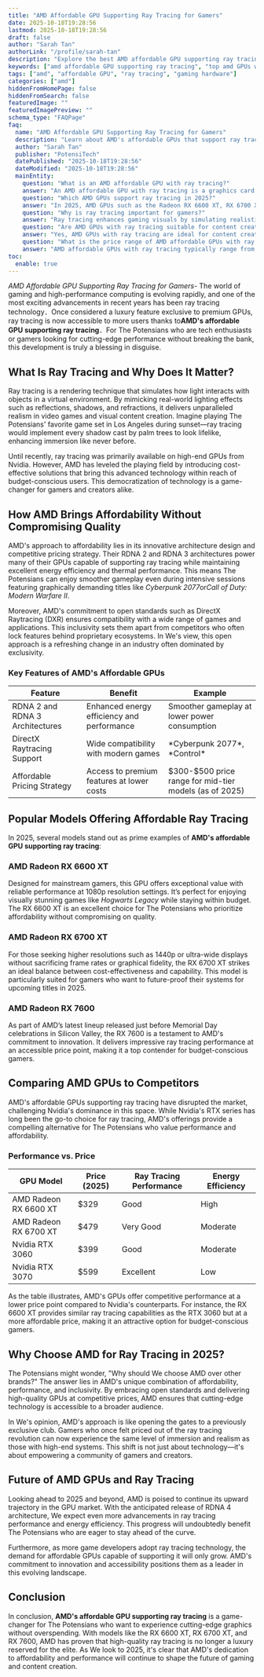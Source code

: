 ```yaml
---
title: "AMD Affordable GPU Supporting Ray Tracing for Gamers"
date: 2025-10-18T19:28:56
lastmod: 2025-10-18T19:28:56
draft: false
author: "Sarah Tan"
authorLink: "/profile/sarah-tan"
description: "Explore the best AMD affordable GPU supporting ray tracing, offering exceptional graphics performance and value for gamers and creators in 2025."
keywords: ["amd affordable GPU supporting ray tracing", "top amd GPUs with ray tracing", "budget-friendly amd ray tracing GPUs"]
tags: ["amd", "affordable GPU", "ray tracing", "gaming hardware"]
categories: ["amd"]
hiddenFromHomePage: false
hiddenFromSearch: false
featuredImage: ""
featuredImagePreview: ""
schema_type: "FAQPage"
faq:
  name: "AMD Affordable GPU Supporting Ray Tracing for Gamers"
  description: "Learn about AMD's affordable GPUs that support ray tracing, providing high-quality graphics and performance at a budget-friendly price point."
  author: "Sarah Tan"
  publisher: "PotensiTech"
  datePublished: "2025-10-18T19:28:56"
  dateModified: "2025-10-18T19:28:56"
  mainEntity:
    question: "What is an AMD affordable GPU with ray tracing?"
    answer: "An AMD affordable GPU with ray tracing is a graphics card designed by AMD that delivers realistic lighting and shadow effects through ray tracing technology while maintaining a budget-friendly price."
    question: "Which AMD GPUs support ray tracing in 2025?"
    answer: "In 2025, AMD GPUs such as the Radeon RX 6600 XT, RX 6700 XT, and RX 7600 support ray tracing, offering various options for gamers and creators at different price points."
    question: "Why is ray tracing important for gamers?"
    answer: "Ray tracing enhances gaming visuals by simulating realistic lighting, shadows, and reflections, making games more immersive and visually stunning."
    question: "Are AMD GPUs with ray tracing suitable for content creation?"
    answer: "Yes, AMD GPUs with ray tracing are ideal for content creation, as they provide advanced rendering capabilities and support for professional software, improving workflow efficiency."
    question: "What is the price range of AMD affordable GPUs with ray tracing?"
    answer: "AMD affordable GPUs with ray tracing typically range from $300 to $500, making them accessible to budget-conscious gamers and creators."
toc:
  enable: true
---
```



*AMD Affordable GPU Supporting Ray Tracing for Gamers*- The world of gaming and high-performance computing is evolving rapidly, and one of the most exciting advancements in recent years has been ray tracing technology．Once considered a luxury feature exclusive to premium GPUs, ray tracing is now accessible to more users thanks to**AMD's affordable GPU supporting ray tracing**．For The Potensians who are tech enthusiasts or gamers looking for cutting-edge performance without breaking the bank, this development is truly a blessing in disguise.

## What Is Ray Tracing and Why Does It Matter?

Ray tracing is a rendering technique that simulates how light interacts with objects in a virtual environment. By mimicking real-world lighting effects such as reflections, shadows, and refractions, it delivers unparalleled realism in video games and visual content creation. Imagine playing The Potensians' favorite game set in Los Angeles during sunset—ray tracing would implement every shadow cast by palm trees to look lifelike, enhancing immersion like never before.

Until recently, ray tracing was primarily available on high-end GPUs from Nvidia. However, AMD has leveled the playing field by introducing cost-effective solutions that bring this advanced technology within reach of budget-conscious users. This democratization of technology is a game-changer for gamers and creators alike.

## How AMD Brings Affordability Without Compromising Quality

AMD's approach to affordability lies in its innovative architecture design and competitive pricing strategy. Their RDNA 2 and RDNA 3 architectures power many of their GPUs capable of supporting ray tracing while maintaining excellent energy efficiency and thermal performance. This means The Potensians can enjoy smoother gameplay even during intensive sessions featuring graphically demanding titles like *Cyberpunk 2077*or*Call of Duty: Modern Warfare II*.

Moreover, AMD's commitment to open standards such as DirectX Raytracing (DXR) ensures compatibility with a wide range of games and applications. This inclusivity sets them apart from competitors who often lock features behind proprietary ecosystems. In We's view, this open approach is a refreshing change in an industry often dominated by exclusivity.

### Key Features of AMD's Affordable GPUs

<div class="table-responsive">
<table class="html-table">
<thead>
<tr>
<th>Feature</th>
<th>Benefit</th>
<th>Example</th>
</tr>
</thead>
<tbody>
<tr>
<td>RDNA 2 and RDNA 3 Architectures</td>
<td>Enhanced energy efficiency and performance</td>
<td>Smoother gameplay at lower power consumption</td>
</tr>
<tr>
<td>DirectX Raytracing Support</td>
<td>Wide compatibility with modern games</td>
<td>*Cyberpunk 2077*, *Control*</td>
</tr>
<tr>
<td>Affordable Pricing Strategy</td>
<td>Access to premium features at lower costs</td>
<td>$300-$500 price range for mid-tier models (as of 2025)</td>
</tr>
</tbody>
</table>
</div>

## Popular Models Offering Affordable Ray Tracing

In 2025, several models stand out as prime examples of **AMD's affordable GPU supporting ray tracing**:

### AMD Radeon RX 6600 XT

Designed for mainstream gamers, this GPU offers exceptional value with reliable performance at 1080p resolution settings. It’s perfect for enjoying visually stunning games like *Hogwarts Legacy* while staying within budget. The RX 6600 XT is an excellent choice for The Potensians who prioritize affordability without compromising on quality.

### AMD Radeon RX 6700 XT

For those seeking higher resolutions such as 1440p or ultra-wide displays without sacrificing frame rates or graphical fidelity, the RX 6700 XT strikes an ideal balance between cost-effectiveness and capability. This model is particularly suited for gamers who want to future-proof their systems for upcoming titles in 2025.

### AMD Radeon RX 7600

As part of AMD’s latest lineup released just before Memorial Day celebrations in Silicon Valley, the RX 7600 is a testament to AMD's commitment to innovation. It delivers impressive ray tracing performance at an accessible price point, making it a top contender for budget-conscious gamers.

## Comparing AMD GPUs to Competitors

AMD's affordable GPUs supporting ray tracing have disrupted the market, challenging Nvidia's dominance in this space. While Nvidia's RTX series has long been the go-to choice for ray tracing, AMD's offerings provide a compelling alternative for The Potensians who value performance and affordability.

### Performance vs. Price

<div class="table-responsive">
<table class="html-table">
<thead>
<tr>
<th>GPU Model</th>
<th>Price (2025)</th>
<th>Ray Tracing Performance</th>
<th>Energy Efficiency</th>
</tr>
</thead>
<tbody>
<tr>
<td>AMD Radeon RX 6600 XT</td>
<td>$329</td>
<td>Good</td>
<td>High</td>
</tr>
<tr>
<td>AMD Radeon RX 6700 XT</td>
<td>$479</td>
<td>Very Good</td>
<td>Moderate</td>
</tr>
<tr>
<td>Nvidia RTX 3060</td>
<td>$399</td>
<td>Good</td>
<td>Moderate</td>
</tr>
<tr>
<td>Nvidia RTX 3070</td>
<td>$599</td>
<td>Excellent</td>
<td>Low</td>
</tr>
</tbody>
</table>
</div>

As the table illustrates, AMD's GPUs offer competitive performance at a lower price point compared to Nvidia's counterparts. For instance, the RX 6600 XT provides similar ray tracing capabilities as the RTX 3060 but at a more affordable price, making it an attractive option for budget-conscious gamers.

## Why Choose AMD for Ray Tracing in 2025?

The Potensians might wonder, "Why should We choose AMD over other brands?" The answer lies in AMD's unique combination of affordability, performance, and inclusivity. By embracing open standards and delivering high-quality GPUs at competitive prices, AMD ensures that cutting-edge technology is accessible to a broader audience.

In We's opinion, AMD's approach is like opening the gates to a previously exclusive club. Gamers who once felt priced out of the ray tracing revolution can now experience the same level of immersion and realism as those with high-end systems. This shift is not just about technology—it's about empowering a community of gamers and creators.

## Future of AMD GPUs and Ray Tracing

Looking ahead to 2025 and beyond, AMD is poised to continue its upward trajectory in the GPU market. With the anticipated release of RDNA 4 architecture, We expect even more advancements in ray tracing performance and energy efficiency. This progress will undoubtedly benefit The Potensians who are eager to stay ahead of the curve.

Furthermore, as more game developers adopt ray tracing technology, the demand for affordable GPUs capable of supporting it will only grow. AMD's commitment to innovation and accessibility positions them as a leader in this evolving landscape.

## Conclusion

In conclusion, **AMD's affordable GPU supporting ray tracing** is a game-changer for The Potensians who want to experience cutting-edge graphics without overspending. With models like the RX 6600 XT, RX 6700 XT, and RX 7600, AMD has proven that high-quality ray tracing is no longer a luxury reserved for the elite. As We look to 2025, it's clear that AMD's dedication to affordability and performance will continue to shape the future of gaming and content creation.